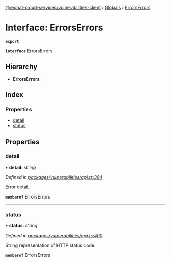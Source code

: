 [@redhat-cloud-services/vulnerabilities-client](../README.md) › [Globals](../globals.md) › [ErrorsErrors](errorserrors.md)

# Interface: ErrorsErrors

**`export`** 

**`interface`** ErrorsErrors

## Hierarchy

* **ErrorsErrors**

## Index

### Properties

* [detail](errorserrors.md#detail)
* [status](errorserrors.md#status)

## Properties

###  detail

• **detail**: *string*

*Defined in [packages/vulnerabilities/api.ts:394](https://github.com/RedHatInsights/javascript-clients/blob/master/packages/vulnerabilities/api.ts#L394)*

Error detail.

**`memberof`** ErrorsErrors

___

###  status

• **status**: *string*

*Defined in [packages/vulnerabilities/api.ts:400](https://github.com/RedHatInsights/javascript-clients/blob/master/packages/vulnerabilities/api.ts#L400)*

String representation of HTTP status code.

**`memberof`** ErrorsErrors
